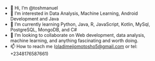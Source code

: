 - 👋 Hi, I’m @toshmanuel
- 👀 I’m interested in Data Analysis, Machine Learning, Android Development and Java 
- 🌱 I’m currently learning Python, Java, R, JavaScript, Kotlin, MySql, PostgreSQL, MongoDB, and C#
- 💞️ I’m looking to collaborate on Web development, data analysis, machine learning, and anything fascinating and worth doing. 
- 📫 How to reach me (oladimejiomotosho5@gmail.com or tel: +2348176587661)

<!---
toshmanuel/toshmanuel is a ✨ special ✨ repository because its `README.md` (this file) appears on your GitHub profile.
You can click the Preview link to take a look at your changes.
--->
